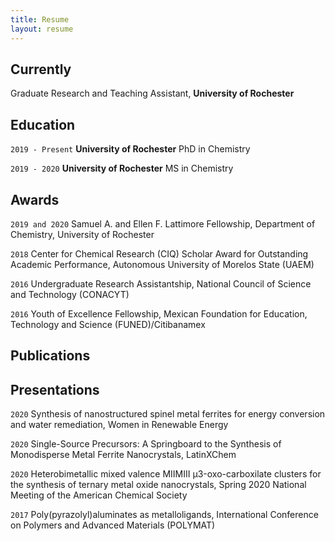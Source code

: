 ```yaml
---
title: Resume
layout: resume
---
```


## Currently

Graduate Research and Teaching Assistant, __University of Rochester__

## Education

`2019 - Present`
__University of Rochester__
PhD in Chemistry

`2019 - 2020`
__University of Rochester__
MS in Chemistry 

## Awards

`2019 and 2020`
Samuel A. and Ellen F. Lattimore Fellowship, Department of Chemistry, University of Rochester

`2018`
Center for Chemical Research (CIQ) Scholar Award for Outstanding Academic Performance, Autonomous University of Morelos State (UAEM)

`2016`
Undergraduate Research Assistantship, National Council of Science and Technology (CONACYT) 

`2016`
Youth of Excellence Fellowship, Mexican Foundation for Education, Technology and Science (FUNED)/Citibanamex


## Publications

<!-- A list is also available [online](https://scholar.google.co.uk/citations?user=LTOTl0YAAAAJ) -->

## Presentations

`2020`
Synthesis of nanostructured spinel metal ferrites for energy conversion and water remediation, Women in Renewable Energy

`2020`
Single-Source Precursors: A Springboard to the Synthesis of Monodisperse Metal Ferrite Nanocrystals, LatinXChem

`2020`
Heterobimetallic mixed valence MIIMIII μ3-oxo-carboxilate clusters for the synthesis of ternary metal oxide nanocrystals, Spring 2020 
National Meeting of the American Chemical Society

`2017`
Poly(pyrazolyl)aluminates as metalloligands, International Conference on Polymers and Advanced Materials (POLYMAT)




